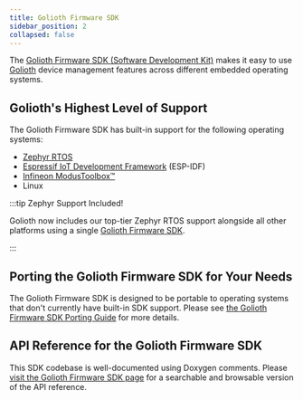 ```yaml
---
title: Golioth Firmware SDK
sidebar_position: 2
collapsed: false
---
```


The [Golioth Firmware SDK (Software Development
Kit)](https://github.com/golioth/golioth-firmware-sdk) makes it easy to use
[Golioth](https://golioth.io/) device management features across different
embedded operating systems.

## Golioth's Highest Level of Support

The Golioth Firmware SDK has built-in support for the following operating
systems:

* [Zephyr RTOS](https://github.com/zephyrproject-rtos/zephyr)
* [Espressif IoT Development Framework](https://idf.espressif.com/) (ESP-IDF)
* [Infineon ModusToolbox&trade;](https://www.infineon.com/cms/en/design-support/tools/sdk/modustoolbox-software/)
* Linux

:::tip Zephyr Support Included!

Golioth now includes our top-tier Zephyr RTOS support alongside all other
platforms using a single [Golioth
Firmware SDK](https://github.com/golioth/golioth-firmware-sdk).

:::

## Porting the Golioth Firmware SDK for Your Needs

The Golioth Firmware SDK is designed to be portable to operating systems that
don't currently have built-in SDK support. Please see [the Golioth Firmware SDK
Porting
Guide](https://github.com/golioth/golioth-firmware-sdk/blob/main/docs/Porting_Guide.md)
for more details.

## API Reference for the Golioth Firmware SDK

This SDK codebase is well-documented using Doxygen comments. Please [visit the
Golioth Firmware SDK page](https://firmware-sdk-docs.golioth.io/) for a
searchable and browsable version of the API reference.

